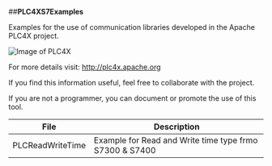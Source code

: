 ##**PLC4XS7Examples**

Examples for the use of communication libraries developed in the Apache PLC4X project.


![Image of PLC4X](https://plc4x.apache.org/images/apache_plc4x_logo.png)

For more details visit: http://plc4x.apache.org

If you find this information useful, feel free to collaborate with the project.

If you are not a programmer, you can document or promote the use of this tool.


File | Description
------------ | -------------
PLCReadWriteTime | Example for Read and Write time type frmo S7300 & S7400



